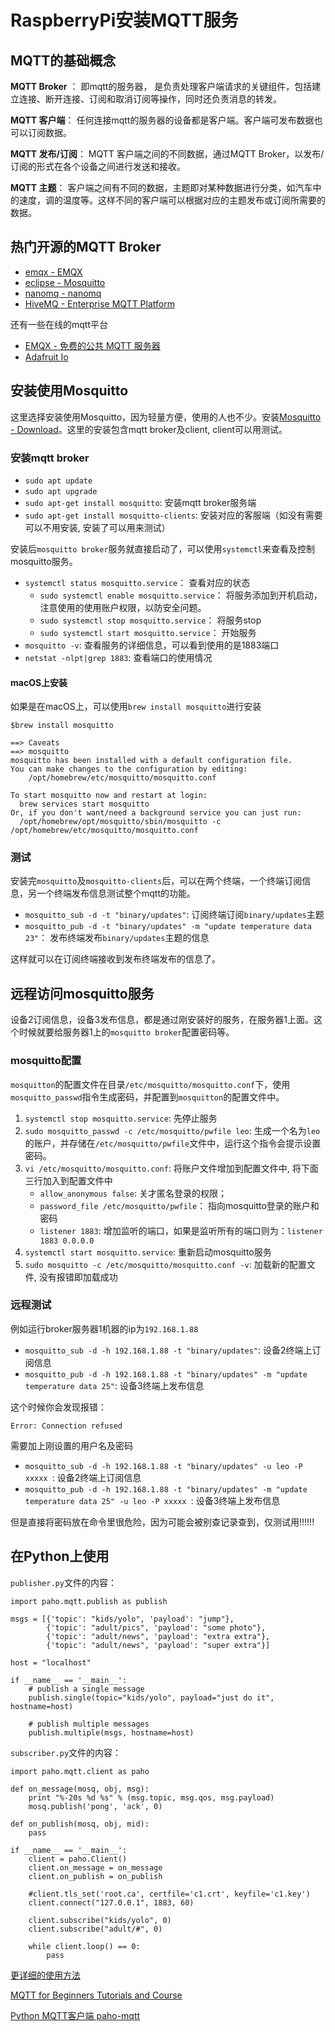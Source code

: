 # RaspberryPi安装MQTT服务

## MQTT的基础概念

**MQTT Broker** ： 即mqtt的服务器， 是负责处理客户端请求的关键组件，包括建立连接、断开连接、订阅和取消订阅等操作，同时还负责消息的转发。

**MQTT 客户端**： 任何连接mqtt的服务器的设备都是客户端。客户端可发布数据也可以订阅数据。

**MQTT 发布/订阅**： MQTT 客户端之间的不同数据，通过MQTT Broker，以发布/订阅的形式在各个设备之间进行发送和接收。

**MQTT 主题**： 客户端之间有不同的数据，主题即对某种数据进行分类，如汽车中的速度，调的温度等。这样不同的客户端可以根据对应的主题发布或订阅所需要的数据。

## 热门开源的MQTT Broker

* [emqx - EMQX](https://github.com/emqx/emqx)
* [eclipse - Mosquitto](https://github.com/eclipse/mosquitto)
* [nanomq - nanomq](https://github.com/nanomq/nanomq)
* [HiveMQ - Enterprise MQTT Platform](https://github.com/hivemq)

还有一些在线的mqtt平台

* [EMQX - 免费的公共 MQTT 服务器](https://www.emqx.com/zh/mqtt/public-mqtt5-broker)
* [Adafruit Io](https://io.adafruit.com/)

## 安装使用Mosquitto

这里选择安装使用Mosquitto，因为轻量方便，使用的人也不少。安装[Mosquitto - Download](https://mosquitto.org/download/)。这里的安装包含mqtt broker及client, client可以用测试。

### 安装mqtt broker

* `sudo apt update`
* `sudo apt upgrade`
* `sudo apt-get install mosquitto`: 安装mqtt broker服务端
* `sudo apt-get install mosquitto-clients`: 安装对应的客服端（如没有需要可以不用安装, 安装了可以用来测试）

安装后`mosquitto broker`服务就直接启动了，可以使用`systemctl`来查看及控制mosquitto服务。

* `systemctl status mosquitto.service`： 查看对应的状态
	* `sudo systemctl enable mosquitto.service`： 将服务添加到开机启动，注意使用的使用账户权限，以防安全问题。
	* `sudo systemctl stop mosquitto.service`： 将服务stop
	* `sudo systemctl start mosquitto.service`： 开始服务
* `mosquitto -v`: 查看服务的详细信息，可以看到使用的是1883端口
* `netstat -nlpt|grep 1883`: 查看端口的使用情况

#### macOS上安装
如果是在macOS上，可以使用`brew install mosquitto`进行安装

```
$brew install mosquitto

==> Caveats
==> mosquitto
mosquitto has been installed with a default configuration file.
You can make changes to the configuration by editing:
    /opt/homebrew/etc/mosquitto/mosquitto.conf

To start mosquitto now and restart at login:
  brew services start mosquitto
Or, if you don't want/need a background service you can just run:
  /opt/homebrew/opt/mosquitto/sbin/mosquitto -c /opt/homebrew/etc/mosquitto/mosquitto.conf
```

### 测试

安装完`mosquitto`及`mosquitto-clients`后，可以在两个终端，一个终端订阅信息，另一个终端发布信息测试整个mqtt的功能。

* `mosquitto_sub -d -t "binary/updates"`: 订阅终端订阅`binary/updates`主题
* `mosquitto_pub -d -t "binary/updates" -m "update temperature data 23"`： 发布终端发布`binary/updates`主题的信息

这样就可以在订阅终端接收到发布终端发布的信息了。


## 远程访问mosquitto服务

设备2订阅信息，设备3发布信息，都是通过刚安装好的服务，在服务器1上面。这个时候就要给服务器1上的`mosquitto broker`配置密码等。

### mosquitto配置

`mosquitton`的配置文件在目录`/etc/mosquitto/mosquitto.conf`下，使用`mosquitto_passwd`指令生成密码，并配置到`mosquitton`的配置文件中。

1. `systemctl stop mosquitto.service`: 先停止服务
2. `sudo mosquitto_passwd -c /etc/mosquitto/pwfile leo`: 生成一个名为`leo`的账户，并存储在`/etc/mosquitto/pwfile`文件中，运行这个指令会提示设置密码。
3. `vi /etc/mosquitto/mosquitto.conf`: 将账户文件增加到配置文件中, 将下面三行加入到配置文件中
	* `allow_anonymous false`: 关才匿名登录的权限；
	* `password_file /etc/mosquitto/pwfile`： 指向mosquitto登录的账户和密码
	* `listener 1883`: 增加监听的端口，如果是监听所有的端口则为：`listener 1883 0.0.0.0`
4. `systemctl start mosquitto.service`: 重新启动mosquitto服务
5. `sudo mosquitto -c /etc/mosquitto/mosquitto.conf -v`: 加载新的配置文件, 没有报错即加载成功


### 远程测试

例如运行broker服务器1机器的ip为`192.168.1.88`

* `mosquitto_sub -d -h 192.168.1.88 -t "binary/updates"`: 设备2终端上订阅信息
* `mosquitto_pub -d -h 192.168.1.88 -t "binary/updates" -m "update temperature data 25"`: 设备3终端上发布信息

这个时候你会发现报错：

```
Error: Connection refused
```

需要加上刚设置的用户名及密码

* `mosquitto_sub -d -h 192.168.1.88 -t "binary/updates" -u leo -P xxxxx `: 设备2终端上订阅信息
* `mosquitto_pub -d -h 192.168.1.88 -t "binary/updates" -m "update temperature data 25" -u leo -P xxxxx `: 设备3终端上发布信息

但是直接将密码放在命令里很危险，因为可能会被别查记录查到，仅测试用!!!!!!


## 在Python上使用

`publisher.py`文件的内容：

```
import paho.mqtt.publish as publish

msgs = [{'topic': "kids/yolo", 'payload': "jump"},
        {'topic': "adult/pics", 'payload': "some photo"},
        {'topic': "adult/news", 'payload': "extra extra"},
        {'topic': "adult/news", 'payload': "super extra"}]

host = "localhost"

if __name__ == '__main__':
    # publish a single message
    publish.single(topic="kids/yolo", payload="just do it", hostname=host)

    # publish multiple messages
    publish.multiple(msgs, hostname=host)
```

`subscriber.py`文件的内容：

```
import paho.mqtt.client as paho

def on_message(mosq, obj, msg):
    print "%-20s %d %s" % (msg.topic, msg.qos, msg.payload)
    mosq.publish('pong', 'ack', 0)

def on_publish(mosq, obj, mid):
    pass

if __name__ == '__main__':
    client = paho.Client()
    client.on_message = on_message
    client.on_publish = on_publish

    #client.tls_set('root.ca', certfile='c1.crt', keyfile='c1.key')
    client.connect("127.0.0.1", 1883, 60)

    client.subscribe("kids/yolo", 0)
    client.subscribe("adult/#", 0)

    while client.loop() == 0:
        pass
```


[更详细的使用方法](https://pypi.org/project/paho-mqtt/)

[MQTT for Beginners Tutorials and Course](http://www.steves-internet-guide.com/mqtt-basics-course/)

[Python MQTT客户端 paho-mqtt](https://www.cnblogs.com/Mickey-7/p/17402095.html)

